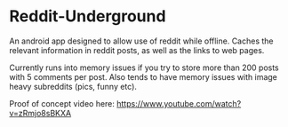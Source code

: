 Reddit-Underground
==================

An android app designed to allow use of reddit while offline. Caches the relevant information in reddit posts, as well as the links to web pages.

Currently runs into memory issues if you try to store more than 200 posts with 5 comments per post. Also tends to have memory issues with image heavy subreddits (pics, funny etc).

Proof of concept video here: https://www.youtube.com/watch?v=zRmjo8sBKXA
